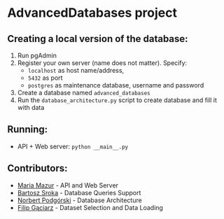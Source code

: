 # AdvancedDatabases project

## Creating a local version of the database:
1. Run pgAdmin 
2. Register your own server (name does not matter). Specify:
    * `localhost` as host name/address, 
    * `5432` as port
    * `postgres` as maintenance database, username and password
4. Create a database named `advanced_databases`
5. Run the `database_architecture.py` script to create database and fill it with data


## Running:
- API + Web server: `python __main__.py`


## Contributors:
- [Maria Mazur](https://github.com/MARIAMJESTEM) - API and Web Server
- [Bartosz Sroka](https://github.com/Sroka-Bartosz) - Database Queries Support
- [Norbert Podgórski](https://github.com/Norbert-Podgorski) - Database Architecture
- [Filip Gąciarz](https://github.com/Filipsss13524) - Dataset Selection and Data Loading
